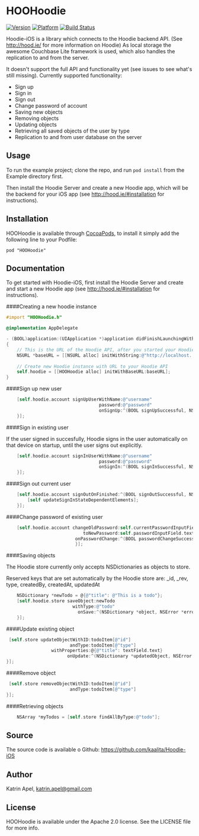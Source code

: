 # HOOHoodie

[![Version](http://cocoapod-badges.herokuapp.com/v/HOOHoodie/badge.png)](http://cocoadocs.org/docsets/HOOHoodie)
[![Platform](http://cocoapod-badges.herokuapp.com/p/HOOHoodie/badge.png)](http://cocoadocs.org/docsets/HOOHoodie)
[![Build Status](https://travis-ci.org/kaalita/Hoodie-iOS.svg?branch=v0.2.0)](https://travis-ci.org/kaalita/Hoodie-iOS)

Hoodie-iOS is a library which connects to the Hoodie backend API.
(See http://hood.ie/ for more information on Hoodie)
As local storage the awesome Couchbase Lite framework is used, which also handles the replication to and from the server.

It doesn't support the full API and functionality yet (see issues to see what's still missing). 
Currently supported functionality:
- Sign up
- Sign in
- Sign out
- Change password of account
- Saving new objects
- Removing objects
- Updating objects
- Retrieving all saved objects of the user by type
- Replication to and from user database on the server

## Usage

To run the example project; clone the repo, and run `pod install` from the Example directory first.

Then install the Hoodie Server and create a new Hoodie app, which will be the backend for your iOS app (see http://hood.ie/#installation for instructions).

## Installation

HOOHoodie is available through [CocoaPods](http://cocoapods.org), to install
it simply add the following line to your Podfile:

    pod "HOOHoodie"

## Documentation

To get started with Hoodie-iOS, first install the Hoodie Server and create and start a new Hoodie app (see http://hood.ie/#installation for instructions).

####Creating a new hoodie instance

```Objective-C
#import "HOOHoodie.h"

@implementation AppDelegate

- (BOOL)application:(UIApplication *)application didFinishLaunchingWithOptions:(NSDictionary *)launchOptions
{
    // This is the URL of the Hoodie API, after you started your Hoodie app
    NSURL *baseURL = [[NSURL alloc] initWithString:@"http://localhost.:6001/_api"];
    
    // Create new Hoodie instance with URL to your Hoodie API
    self.hoodie = [[HOOHoodie alloc] initWithBaseURL:baseURL];
}
```

####Sign up new user

```Objective-C
    [self.hoodie.account signUpUserWithName:@"username"
                                   password:@"password"
                                   onSignUp:^(BOOL signUpSuccessful, NSError *error) {
    }];
```

####Sign in existing user

If the user signed in succesfully, Hoodie signs in the user automatically on that device on startup, until the user signs out explicitly.

```Objective-C
    [self.hoodie.account signInUserWithName:@"username"
                                   password:@"password"
                                   onSignIn:^(BOOL signInSuccessful, NSError *error) {
    }];
```

####Sign out current user

```Objective-C
    [self.hoodie.account signOutOnFinished:^(BOOL signOutSuccessful, NSError *error) {
        [self updateSignInStateDependentElements];
    }];
```

####Change password of existing user

```Objective-C
    [self.hoodie.account changeOldPassword:self.currentPasswordInputField.text
                             toNewPassword:self.passwordInputField.text
                          onPasswordChange:^(BOOL passwordChangeSuccessful, NSError *error) {
                          }];

```

####Saving objects

The Hoodie store currently only accepts NSDictionaries as objects to store.

Reserved keys that are set automatically by the Hoodie store are:
 _id, _rev, type, createdBy, createdAt, updatedAt 

```Objective-C
    NSDictionary *newTodo = @{@"title": @"This is a todo"};
    [self.hoodie.store saveObject:newTodo 
                         withType:@"todo"
                           onSave:^(NSDictionary *object, NSError *error) {
    }];
```

####Update existing object

```Objective-C
 [self.store updateObjectWithID:todoItem[@"id"]
                        andType:todoItem[@"type"]      
                 withProperties:@{@"title": textField.text}
                       onUpdate:^(NSDictionary *updatedObject, NSError *error) {
}];
```

####Remove object

```Objective-C
 [self.store removeObjectWithID:todoItem[@"id"]
                        andType:todoItem[@"type"]                                                                                           onRemoval:^(BOOLremovalSuccessful,NSError*error) {
}];
```

####Retrieving objects

```Objective-C
    NSArray *myTodos = [self.store findAllByType:@"todo"];
```
## Source

The source code is available o Github:
https://github.com/kaalita/Hoodie-iOS

## Author

Katrin Apel, katrin.apel@gmail.com

## License

HOOHoodie is available under the Apache 2.0 license. See the LICENSE file for more info.

